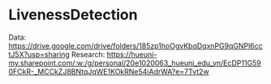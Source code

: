 # LivenessDetection
Data: https://drive.google.com/drive/folders/185zp1hoOgvKbqDqxnPG9qGNPl6cctJ5X?usp=sharing
Research: https://hueuni-my.sharepoint.com/:w:/g/personal/20e1020063_hueuni_edu_vn/EcDP11G590FCkR-_MCCkZJ8BNtqJqWE1KOkRNe54iAdrWA?e=7Tvt2w
